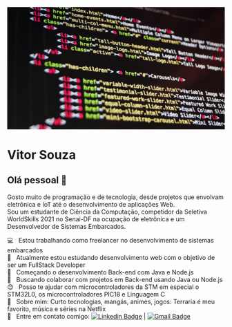 <img width="auto" src="https://github.com/VitorG718/VitorG718/blob/master/banner.jpg">

# Vitor Souza

## Olá pessoal 👋
Gosto muito de programação e de tecnologia, desde projetos que envolvam eletrônica e IoT até o desenvolvimento de aplicações Web.
<br/>Sou um estudante de Ciência da Computação, competidor da Seletiva WorldSkills 2021 no Senai-DF na ocupação de eletrônica e um Desenvolvedor de Sistemas Embarcados.

 :computer: &nbsp; Estou trabalhando como freelancer no desenvolvimento de sistemas embarcados
 <br/> :book: &nbsp; Atualmente estou estudando desenvolvimento web com o objetivo de ser um FullStack Developer
 <br/> :memo: &nbsp; Começando o desenvolvimento Back-end com Java e Node.js
 <br/> :mag_right: &nbsp; Buscando colaborar com projetos em Back-end usando Java ou Node.js
 <br/> :blush: &nbsp; Posso te ajudar com microcontroladores da STM em especial o STM32L0, os microcontroladores PIC18 e Linguagem C
 <br/> 💬 &nbsp; Sobre mim: Curto tecnologias, mangás, animes, jogos: Terraria é meu favorito, música e séries na Netflix
 <br/> :email: &nbsp; Entre em contato comigo: [![Linkedin Badge](https://img.shields.io/badge/-Vitor_Souza-blue?style=flat-square&logo=Linkedin&logoColor=white&link=https://www.linkedin.com/in/vitorgoliveira/)](https://www.linkedin.com/in/vitorgoliveira/) |
 [![Gmail Badge](https://img.shields.io/badge/-vitorx1280@gmail.com-c14438?style=flat-square&logo=Gmail&logoColor=white&link=mailto:vitorx1280@gmail.com)](mailto:vitorx1280@gmail.com)
 
